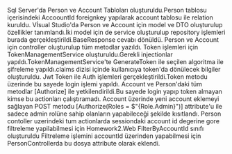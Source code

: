 Sql Server'da Person ve Account Tabloları oluşturuldu.Person tablosu içerisindeki AccoountId foreignkey yapılarak account tablosu ile relation kuruldu.
Vİsual Studio'da Person ve Account için model ve DTO oluşturulup özellikler tanımlandı.İki model için de service oluşturulup repository işlemleri burada gerçekleştirildi.BaseResponse cevabı dönüldü.
Person ve Account için controller oluşturulup tüm metodlar yazıldı.
Token işlemleri için TokenManagementService oluşturuldu.Gerekli injectionlar yapıldı.TokenManagementService'te GenerateToken ile seçilen algoritma ile şifreleme yapıldı.claims dizisi içinde kullanıcıya token'da dönülecek bilgiler oluşturuldu.
Jwt Token ile Auth işlemleri gerçekleştirildi.Token metodu üzerinde bu sayede login işlemi yapıldı.
Account ve Person'daki tüm metodlar [Authorize] ile yetkilendirildi.Bu sayede login yapıp token almayan kimse bu actionları çalıştıramadı.
Account üzerinde yeni account eklemeyi sağlayan POST metodu [Authorize(Roles = $"{Role.Admin}")] attribute'u ile sadece admin rolüne sahip olanların yapabileceği şekilde kısıtlandı.
Person contoller uzerindeki tum actionlarda sessiondaki account id degerine gore filtreleme yapilabilmesi için Homework2.Web FilterByAccountId sınıfı oluşturuldu Filtreleme işlemini accountId üzerinden yapabilmesi için PersonControllerda bu dosya attribute olarak eklendi.
